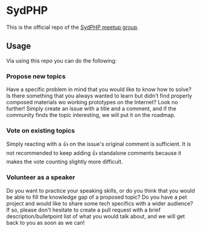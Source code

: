 # SydPHP

This is the official repo of the [SydPHP meetup group](https://www.meetup.com/SydPHP/).

## Usage

Via using this repo you can do the following:

### Propose new topics

Have a specific problem in mind that you would like to know how to solve? Is there something that you always wanted to learn but didn't find properly composed materials wo working prototypes on the Internet? Look no further! Simply create an issue with a title and a comment, and if the community finds the topic interesting, we will put it on the roadmap.

### Vote on existing topics

Simply reacting with a :+1: on the issue's original comment is sufficient. It is not recommended to keep adding :+1: standalone comments because it makes the vote counting slightly more difficult.

### Volunteer as a speaker

Do you want to practice your speaking skills, or do you think that you would be able to fill the knowledge gap of a proposed topic? Do you have a pet project and would like to share some tech specifics with a wider audience? If so, please don't hesitate to create a pull request with a brief description/bulletpoint list of what you would talk about, and we will get back to you as soon as we can!
